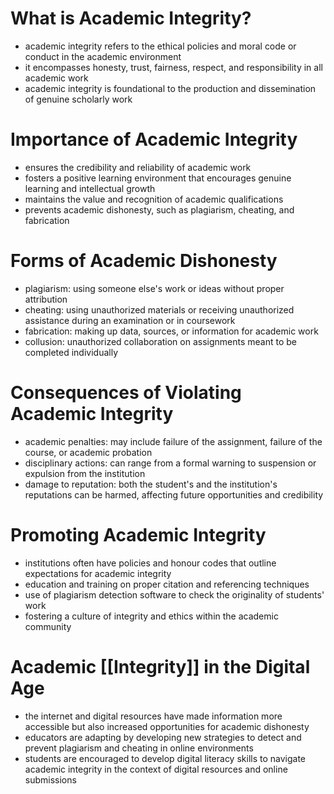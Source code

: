 # What is Academic Integrity?
- academic integrity refers to the ethical policies and moral code or conduct in the academic environment
- it encompasses honesty, trust, fairness, respect, and responsibility in all academic work
- academic integrity is foundational to the production and dissemination of genuine scholarly work

# Importance of Academic Integrity
- ensures the credibility and reliability of academic work
- fosters a positive learning environment that encourages genuine learning and intellectual growth
- maintains the value and recognition of academic qualifications
- prevents academic dishonesty, such as plagiarism, cheating, and fabrication

# Forms of Academic Dishonesty
- plagiarism: using someone else's work or ideas without proper attribution
- cheating: using unauthorized materials or receiving unauthorized assistance during an examination or in coursework
- fabrication: making up data, sources, or information for academic work
- collusion: unauthorized collaboration on assignments meant to be completed individually

# Consequences of Violating Academic Integrity
- academic penalties: may include failure of the assignment, failure of the course, or academic probation
- disciplinary actions: can range from a formal warning to suspension or expulsion from the institution
- damage to reputation: both the student's and the institution's reputations can be harmed, affecting future opportunities and credibility

# Promoting Academic Integrity
- institutions often have policies and honour codes that outline expectations for academic integrity
- education and training on proper citation and referencing techniques
- use of plagiarism detection software to check the originality of students' work
- fostering a culture of integrity and ethics within the academic community

# Academic [[Integrity]] in the Digital Age
- the internet and digital resources have made information more accessible but also increased opportunities for academic dishonesty
- educators are adapting by developing new strategies to detect and prevent plagiarism and cheating in online environments
- students are encouraged to develop digital literacy skills to navigate academic integrity in the context of digital resources and online submissions